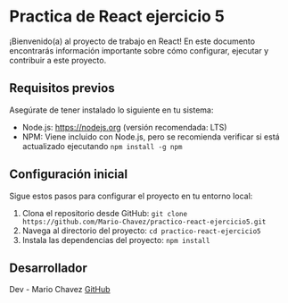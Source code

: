 # Practica de React ejercicio 5

¡Bienvenido(a) al proyecto de trabajo en React! En este documento encontrarás información importante sobre cómo configurar, ejecutar y contribuir a este proyecto.

## Requisitos previos

Asegúrate de tener instalado lo siguiente en tu sistema:

-   Node.js: https://nodejs.org (versión recomendada: LTS)
-   NPM: Viene incluido con Node.js, pero se recomienda verificar si está actualizado ejecutando `npm install -g npm`

## Configuración inicial

Sigue estos pasos para configurar el proyecto en tu entorno local:

1. Clona el repositorio desde GitHub: `git clone https://github.com/Mario-Chavez/practico-react-ejercicio5.git`
2. Navega al directorio del proyecto: `cd practico-react-ejercicio5`
3. Instala las dependencias del proyecto: `npm install`

## Desarrollador

Dev - Mario Chavez [GitHub](https://github.com/Mario-Chavez)
